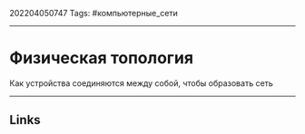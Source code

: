 202204050747
Tags: #компьютерные_сети

---

# Физическая топология
Как устройства соединяются между собой, чтобы образовать сеть

---
## Links